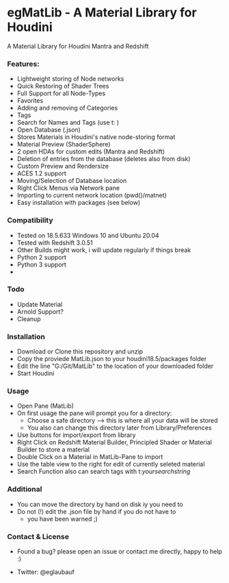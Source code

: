 # egMatLib - A Material Library for Houdini

A Material Library for Houdini Mantra and Redshift

### Features:

- Lightweight storing of Node networks
- Quick Restoring of Shader Trees
- Full Support for all Node-Types
- Favorites
- Adding and removing of Categories
- Tags
- Search for Names and Tags (use t: )
- Open Database (.json)
- Stores Materials in Houdini's native node-storing format
- Material Preview (ShaderSphere)
- 2 open HDAs for custom edits (Mantra and Redshift)
- Deletion of entries from the database (deletes also from disk)
- Custom Preview and Rendersize
- ACES 1.2 support
- Moving/Selection of Database location
- Right Click Menus via Network pane
- Importing to current network location (pwd()/matnet)
- Easy installation with packages (see below)


### Compatibility

 - Tested on 18.5.633 Windows 10 and Ubuntu 20.04
 - Tested with Redshift 3.0.51
 - Other Builds might work, i will update regularly if things break
 - Python 2 support
 - Python 3 support
 -

### Todo
- Update Material
- Arnold Support?
- Cleanup


### Installation
- Download or Clone this repository and unzip
- Copy the proviede MatLib.json to your houdini18.5/packages folder
- Edit the line "G:/Git/MatLib" to the location of your downloaded folder
- Start Houdini

### Usage
 - Open Pane (MatLib)
 - On first usage the pane will prompt you for a directory:
   - Choose a safe directory --> this is where all your data will be stored
   - You also can change this directory later from Library/Preferences
 - Use buttons for import/export from library
 - Right Click on Redshift Material Builder, Principled Shader or Material Builder to store a material
 - Double Click on a Material in MatLib-Pane to import
 - Use the table view to the right for edit of currently seleted material
 - Search Function also can search tags with t:*yoursearchstring*


### Additional
- You can move the directory by hand on disk iy you need to
- Do not (!) edit the .json file by hand if you do not have to
  - you have been warned ;)


### Contact & License

- Found a bug? please open an issue or contact me directly, happy to help :)

- Twitter: @eglaubauf
